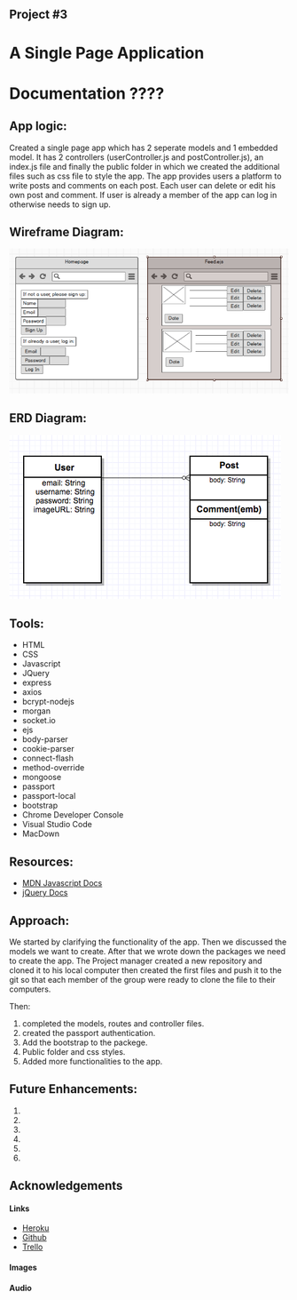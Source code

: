 ## Project #3

#    A Single Page Application  

 
# Documentation ????           
              



  


    
 App logic:
---  
Created a single page app which has 2 seperate models and 1 embedded model. It has 2 controllers (userController.js and postController.js), an index.js file and finally the public folder in which we created the additional files such as css file to style the app. The app provides users a platform to write posts and comments on each post. Each user can delete or edit his own post and comment. If user is already a member of the app can log in otherwise needs to sign up.



  
 
Wireframe Diagram:
---
![alt text](wireframe.png)  
 

ERD Diagram:  
---

![alt text](PR3ERD.png)  
  







Tools:
---  
* HTML
* CSS
* Javascript
* JQuery
* express
* axios
* bcrypt-nodejs
* morgan
* socket.io  
* ejs
* body-parser
* cookie-parser
* connect-flash
* method-override
* mongoose
* passport
* passport-local
* bootstrap
* Chrome Developer Console
* Visual Studio Code
* MacDown


Resources:
---  
* [MDN Javascript Docs](https://developer.mozilla.org/en-US/docs/Web/JavaScript)  
* [jQuery Docs](https://api.jquery.com/)

Approach:
---
We started by clarifying the functionality of the app. Then we discussed the models we want to create. After that we wrote down the packages we need to create the app. The Project manager created a new repository and cloned it to his local computer then created the first files and push it to the git so that each member of the group were ready to clone the file to their computers. 

Then:

1. completed the models, routes and controller files.
1. created the passport authentication.
1. Add the bootstrap to the packege.
1. Public folder and css styles.
2. Added more functionalities to the app.
  

Future Enhancements:
---
1. 
1.  
1.  
1.  
1. 
1. 

Acknowledgements
---
#### Links

* [Heroku]()  
* [Github]()  
* [Trello]()

#### Images




#### Audio